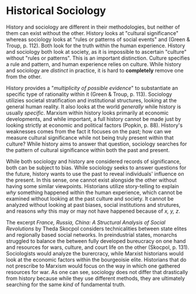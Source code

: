 # Historical Sociology 
History and sociology are different in their methodologies, but neither of them can exist without the other.  History looks at "cultural significance" whereas sociology looks at "rules or patterns of social events" and (Green & Troup, p. 112). Both look for the truth within the human experience. History and sociology both look at society, as it is impossible to ascertain "culture" without "rules or patterns". This is an important distinction. Culture specifies a rule and pattern, and human experience relies on culture. While history and sociology are *distinct* in  practice, it is hard to **completely** remove one from the other. 

 History provides a "*multiplicity of possible evidence*" to substantiate an specific type of rationality within it (Green & Troup, p. 113). Sociology utilizies societal stratification and institutional structures, looking at the general human reality. It also looks at the world *generally* while history is usually *specific*. Marxism within history looks primarily at economic developments, and while important, a full history cannot be made just by looking strictly at economic and political factors (Popkin, p. 88).  History's weaknesses comes from the fact it focuses on the past; how can we measure cultural significance while not being truly present within that culture? While history aims to answer that question, sociology searches for the pattern of cultural significance within both the past and present. 
 
While both sociology and history are considered records of significance, both can be subject to bias. While sociology seeks to answer questions for the future, history wants to use the past to reveal individuals' influence on the present. In this sense, one cannot exist alongside the other without having some similar viewpoints. Historians utilize story-telling to explain *why* something happened within the human experience, which cannot be examined without looking at the past culture and society. It cannot be analyzed without looking at past biases, social institutions and strutures, and reasons *why* this may or may not have happened because of *x, y, z*. 

 The excerpt *France, Russia, China: A Structural Analysis of Social Revolutions* by Theda Skocpol considers technicalities between state elites and regionally based social networks. In preindustrial states, monarchs struggled to balance the between fully developed bureucracy on one hand and resources for wars, culture, and court life on the other (Skocpol, p. 131). Sociologists would analyze the burercracy, while Marxist historians would look at the economic factors within the bourgeoisie elite. Historians that do not prescribe to Marxism would focus on the way in which one gathered resources for war. As one can see, sociology does not differ that drastically from history because while they use different methods, they are ultimately searching for the same *kind* of fundamental truth. 
 
